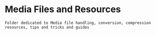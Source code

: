 # Media Files and Resources

```
Folder dedicated to Media file handling, conversion, compression resources, tips and tricks and guides
```


